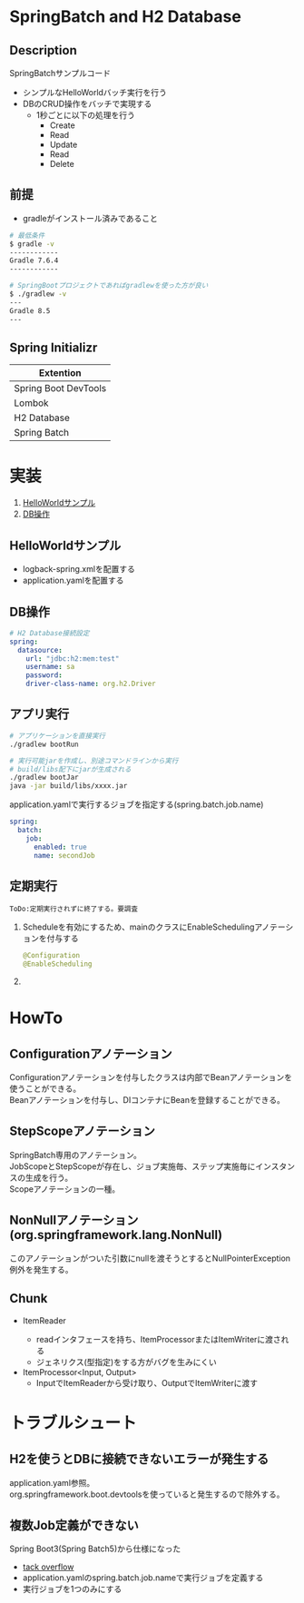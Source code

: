 # SpringBatch and H2 Database

## Description
SpringBatchサンプルコード

- シンプルなHelloWorldバッチ実行を行う
- DBのCRUD操作をバッチで実現する
  - 1秒ごとに以下の処理を行う
    - Create
    - Read
    - Update
    - Read
    - Delete

## 前提
- gradleがインストール済みであること
```bash
# 最低条件
$ gradle -v
------------
Gradle 7.6.4
------------

# SpringBootプロジェクトであればgradlewを使った方が良い
$ ./gradlew -v
---
Gradle 8.5
---
```

## Spring Initializr
|Extention|
|--|
|Spring Boot DevTools|
|Lombok|
|H2 Database|
|Spring Batch|


# 実装
1. [HelloWorldサンプル](#HelloWorldサンプル)
1. [DB操作](#DB操作)

## HelloWorldサンプル
- logback-spring.xmlを配置する
- application.yamlを配置する

## DB操作

```yaml
# H2 Database接続設定
spring:
  datasource:
    url: "jdbc:h2:mem:test"
    username: sa
    password:
    driver-class-name: org.h2.Driver
```



## アプリ実行
```bash
# アプリケーションを直接実行
./gradlew bootRun

# 実行可能jarを作成し、別途コマンドラインから実行
# build/libs配下にjarが生成される
./gradlew bootJar
java -jar build/libs/xxxx.jar
```

application.yamlで実行するジョブを指定する(spring.batch.job.name)
```yaml
spring:
  batch:
    job:
      enabled: true
      name: secondJob
```

## 定期実行
```ToDo:定期実行されずに終了する。要調査```
1. Scheduleを有効にするため、mainのクラスにEnableSchedulingアノテーションを付与する
    ```java
    @Configuration
    @EnableScheduling
    ```
1. 

# HowTo
## Configurationアノテーション
Configurationアノテーションを付与したクラスは内部でBeanアノテーションを使うことができる。  
Beanアノテーションを付与し、DIコンテナにBeanを登録することができる。

## StepScopeアノテーション
SpringBatch専用のアノテーション。  
JobScopeとStepScopeが存在し、ジョブ実施毎、ステップ実施毎にインスタンスの生成を行う。  
Scopeアノテーションの一種。

## NonNullアノテーション(org.springframework.lang.NonNull)
このアノテーションがついた引数にnullを渡そうとするとNullPointerException例外を発生する。



## Chunk
- ItemReader<Output>
  - readインタフェースを持ち、ItemProcessorまたはItemWriterに渡される
  - ジェネリクス(型指定)をする方がバグを生みにくい
- ItemProcessor<Input, Output>
  - InputでItemReaderから受け取り、OutputでItemWriterに渡す




# トラブルシュート
## H2を使うとDBに接続できないエラーが発生する
application.yaml参照。  
org.springframework.boot.devtoolsを使っていると発生するので除外する。

## 複数Job定義ができない
Spring Boot3(Spring Batch5)から仕様になった  
- [tack overflow](https://stackoverflow.com/questions/76253416/using-spring-batch-job-names-with-spring-boot-3-and-spring-batch-5)
- application.yamlのspring.batch.job.nameで実行ジョブを定義する
- 実行ジョブを1つのみにする





